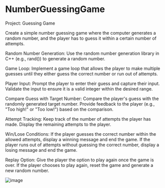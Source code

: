 # NumberGuessingGame

Project: Guessing Game

Create a simple number guessing game where the computer generates a random number,
and the player has to guess it within a certain number of attempts.

Random Number Generation:
Use the random number generation library in C++ (e.g., rand())  to generate a random number.

Game Loop:
Implement a game loop that allows the player to make multiple guesses until they either guess the correct number or run out of attempts.


Player Input:
Prompt the player to enter their guess and capture their input.
Validate the input to ensure it is a valid integer within the desired range.


Compare Guess with Target Number:
Compare the player's guess with the randomly generated target number.
Provide feedback to the player (e.g., "Too high!" or "Too low!") based on the comparison.

Attempt Tracking:
Keep track of the number of attempts the player has made.
Display the remaining attempts to the player.

Win/Lose Conditions:
If the player guesses the correct number within the allowed attempts, display a winning message and end the game.
If the player runs out of attempts without guessing the correct number, display a losing message and end the game.

Replay Option:
Give the player the option to play again once the game is over.
If the player chooses to play again, reset the game and generate a new random number.


![image](https://github.com/Bubbles76/NumberGuessingGame/assets/81381376/10f375f5-3a10-471d-806e-0ddf5425fdbf)
